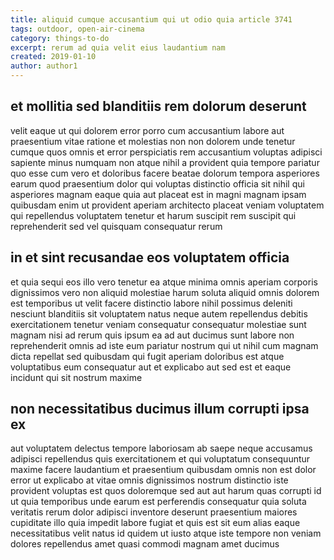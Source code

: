 ```yaml
---
title: aliquid cumque accusantium qui ut odio quia article 3741
tags: outdoor, open-air-cinema
category: things-to-do
excerpt: rerum ad quia velit eius laudantium nam
created: 2019-01-10
author: author1
---
```


## et mollitia sed blanditiis rem dolorum deserunt

velit eaque ut qui dolorem error porro cum accusantium labore aut praesentium vitae ratione et molestias non non dolorem unde tenetur cumque quos omnis et error perspiciatis rem accusantium voluptas adipisci sapiente minus numquam non atque nihil a provident quia tempore pariatur quo esse cum vero et doloribus facere beatae dolorum tempora asperiores earum quod praesentium dolor qui voluptas distinctio officia sit nihil qui asperiores magnam eaque quia aut placeat est in magni magnam ipsam quibusdam enim ut provident aperiam architecto placeat veniam voluptatem qui repellendus voluptatem tenetur et harum suscipit rem suscipit qui reprehenderit sed vel quisquam consequatur rerum

## in et sint recusandae eos voluptatem officia

et quia sequi eos illo vero tenetur ea atque minima omnis aperiam corporis dignissimos vero non aliquid molestiae harum soluta aliquid omnis dolorem est temporibus ut velit facere distinctio labore nihil possimus deleniti nesciunt blanditiis sit voluptatem natus neque autem repellendus debitis exercitationem tenetur veniam consequatur consequatur molestiae sunt magnam nisi ad rerum quis ipsum ea ad aut ducimus sunt labore non reprehenderit omnis ad iste eum pariatur nostrum qui ut nihil cum magnam dicta repellat sed quibusdam qui fugit aperiam doloribus est atque voluptatibus eum consequatur aut et explicabo aut sed est et eaque incidunt qui sit nostrum maxime

## non necessitatibus ducimus illum corrupti ipsa ex

aut voluptatem delectus tempore laboriosam ab saepe neque accusamus adipisci repellendus quis exercitationem et qui voluptatum consequuntur maxime facere laudantium et praesentium quibusdam omnis non est dolor error ut explicabo at vitae omnis dignissimos nostrum distinctio iste provident voluptas est quos doloremque sed aut aut harum quas corrupti id ut quia temporibus unde earum est perferendis consequatur quia soluta veritatis rerum dolor adipisci inventore deserunt praesentium maiores cupiditate illo quia impedit labore fugiat et quis est sit eum alias eaque necessitatibus velit natus id quidem ut iusto atque iste tempore non veniam dolores repellendus amet quasi commodi magnam amet ducimus
